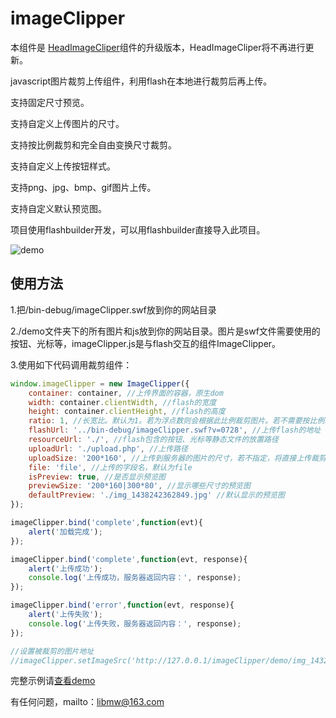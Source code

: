 # imageClipper

本组件是 [HeadImageCliper](https://github.com/libmw/headImageCliper)组件的升级版本，HeadImageCliper将不再进行更新。

javascript图片裁剪上传组件，利用flash在本地进行裁剪后再上传。

支持固定尺寸预览。

支持自定义上传图片的尺寸。

支持按比例裁剪和完全自由变换尺寸裁剪。

支持自定义上传按钮样式。

支持png、jpg、bmp、gif图片上传。

支持自定义默认预览图。

项目使用flashbuilder开发，可以用flashbuilder直接导入此项目。

![demo](http://libmw.github.io/resource/2015/headimagecliper/demo.png)


## 使用方法

1.把/bin-debug/imageClipper.swf放到你的网站目录

2./demo文件夹下的所有图片和js放到你的网站目录。图片是swf文件需要使用的按钮、光标等，imageClipper.js是与flash交互的组件ImageClipper。

3.使用如下代码调用裁剪组件：

```javascript
window.imageClipper = new ImageClipper({
    container: container, //上传界面的容器，原生dom
    width: container.clientWidth, //flash的宽度
    height: container.clientHeight, //flash的高度
    ratio: 1, //长宽比。默认为1。若为浮点数则会根据此比例裁剪图片。若不需要按比例裁剪，请设置为0
    flashUrl: '../bin-debug/imageClipper.swf?v=0728', //上传flash的地址
    resourceUrl: './', //flash包含的按钮、光标等静态文件的放置路径
    uploadUrl: './upload.php', //上传路径
    uploadSize: '200*160', //上传到服务器的图片的尺寸，若不指定，将直接上传裁剪后的图片区域
    file: 'file', //上传的字段名，默认为file
    isPreview: true, //是否显示预览图
    previewSize: '200*160|300*80', //显示哪些尺寸的预览图
    defaultPreview: './img_1438242362849.jpg' //默认显示的预览图
});

imageClipper.bind('complete',function(evt){
    alert('加载完成');
});

imageClipper.bind('complete',function(evt, response){
    alert('上传成功');
    console.log('上传成功，服务器返回内容：', response);
});

imageClipper.bind('error',function(evt, response){
    alert('上传失败');
    console.log('上传失败，服务器返回内容：', response);
});

//设置被裁剪的图片地址
//imageClipper.setImageSrc('http://127.0.0.1/imageClipper/demo/img_1432626207571.jpg');
```

完整示例请[查看demo](http://libmw.github.io/2015/07/30/image-clipper.html)

有任何问题，mailto：libmw@163.com


